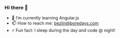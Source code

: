 ### Hi there 👋


- 🌱 I’m currently learning Angular.js
- 📫 How to reach me: bezlin@boredays.com
- ⚡ Fun fact: I sleep during the day and code @ night!

